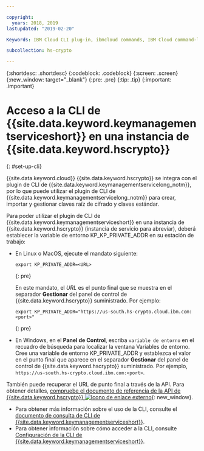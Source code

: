 ```yaml
---

copyright:
  years: 2018, 2019
lastupdated: "2019-02-20"

Keywords: IBM Cloud CLI plug-in, ibmcloud commands, IBM Cloud command-line interface

subcollection: hs-crypto

---
```


{:shortdesc: .shortdesc}
{:codeblock: .codeblock}
{:screen: .screen}
{:new_window: target="_blank"}
{:pre: .pre}
{:tip: .tip}
{:important: .important}

# Acceso a la CLI de {{site.data.keyword.keymanagementserviceshort}} en una instancia de {{site.data.keyword.hscrypto}}
{: #set-up-cli}

{{site.data.keyword.cloud}} {{site.data.keyword.hscrypto}} se integra con el plugin de CLI de {{site.data.keyword.keymanagementservicelong_notm}}, por lo que puede utilizar el plugin de CLI de {{site.data.keyword.keymanagementservicelong_notm}} para crear, importar y gestionar claves raíz de cifrado y claves estándar.

Para poder utilizar el plugin de CLI de {{site.data.keyword.keymanagementserviceshort}} en una instancia de {{site.data.keyword.hscrypto}} (instancia de servicio para abreviar), deberá establecer la variable de entorno KP_KP_PRIVATE_ADDR en su estación de trabajo:

* En Linux o MacOS, ejecute el mandato siguiente:

  ```
  export KP_PRIVATE_ADDR=<URL>
  ```
  {: pre}

  En este mandato, el *URL* es el punto final que se muestra en el separador **Gestionar** del panel de control de {{site.data.keyword.hscrypto}} suministrado. Por ejemplo:

  ```
  export KP_PRIVATE_ADDR="https://us-south.hs-crypto.cloud.ibm.com:<port>"
  ```
  {: pre}

* En Windows, en el **Panel de Control**, escriba `variable de entorno` en el recuadro de búsqueda para localizar la ventana Variables de entorno. Cree una variable de entorno KP_PRIVATE_ADDR y establezca el valor en el punto final que aparece en el separador **Gestionar** del panel de control de {{site.data.keyword.hscrypto}} suministrado. Por ejemplo, `https://us-south.hs-crypto.cloud.ibm.com:<port>`.

También puede recuperar el URL de punto final a través de la API. Para obtener detalles, [compruebe el documento de referencia de la API de {{site.data.keyword.hscrypto}} ![Icono de enlace externo](../../icons/launch-glyph.svg "Icono de enlace externo")](https://{DomainName}/apidocs/hs-crypto){: new_window}.

- Para obtener más información sobre el uso de la CLI, consulte el [documento de consulta de CLI de {{site.data.keyword.keymanagementserviceshort}}](/docs/services/key-protect/cli-reference.html).
- Para obtener información sobre cómo acceder a la CLI, consulte [Configuración de la CLI de {{site.data.keyword.keymanagementserviceshort}}](/docs/services/key-protect/set-up-cli.html).
